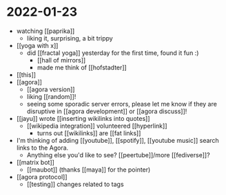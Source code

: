 # 2022-01-23

- watching [[paprika]]
  - liking it, surprising, a bit trippy
- [[yoga with x]]
  - did [[fractal yoga]] yesterday for the first time, found it fun :)
    - [[hall of mirrors]] 
    - made me think of [[hofstadter]]
- [[this]]
- [[agora]]
  - [[agora version]]
  - liking [[random]]!
  - seeing some sporadic server errors, please let me know if they are disruptive in [[agora development]] or [[agora discuss]]!
- [[jayu]] wrote [[inserting wikilinks into quotes]]
  - [[wikipedia integration]] volunteered [[hyperlink]]
    - turns out [[wikilinks]] are [[fat links]]
- I'm thinking of adding [[youtube]], [[spotify]], [[youtube music]] search links to the Agora.
  - Anything else you'd like to see? [[peertube]]/more [[fediverse]]?
- [[matrix bot]]
  - [[maubot]] (thanks [[maya]] for the pointer)
- [[agora protocol]]
  - [[testing]] changes related to tags